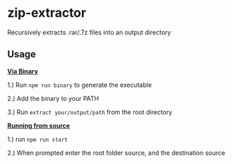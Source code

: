 # zip-extractor

Recursively extracts .rar/.7z files into an output directory

## Usage

<ins>**Via Binary**</ins>

1.) Run `npm run binary` to generate the executable

2.) Add the binary to your PATH

3.) Run `extract your/output/path` from the root directory

<ins>**Running from source**</ins>

1.) run `npm run start`

2.) When prompted enter the root folder source, and the destination source

